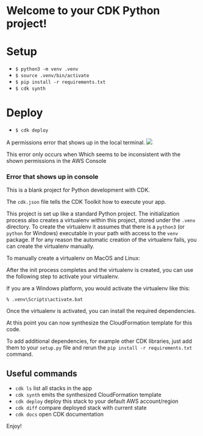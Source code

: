 
# Welcome to your CDK Python project!

# Setup
- `$ python3 -m venv .venv`
- `$ source .venv/bin/activate`
- `$ pip install -r requirements.txt`
- `$ cdk synth`
# Deploy
- `$ cdk deploy`

A permissions error that shows up in the local terminal.
![](https://i.imgur.com/YdgEtQk.png)

This error only occurs when
Which seems to be inconsistent with the shown permissions in the AWS Console

### Error that shows up in console
This is a blank project for Python development with CDK.

The `cdk.json` file tells the CDK Toolkit how to execute your app.

This project is set up like a standard Python project.  The initialization
process also creates a virtualenv within this project, stored under the `.venv`
directory.  To create the virtualenv it assumes that there is a `python3`
(or `python` for Windows) executable in your path with access to the `venv`
package. If for any reason the automatic creation of the virtualenv fails,
you can create the virtualenv manually.

To manually create a virtualenv on MacOS and Linux:


After the init process completes and the virtualenv is created, you can use the following
step to activate your virtualenv.


If you are a Windows platform, you would activate the virtualenv like this:

```
% .venv\Scripts\activate.bat
```

Once the virtualenv is activated, you can install the required dependencies.


At this point you can now synthesize the CloudFormation template for this code.


To add additional dependencies, for example other CDK libraries, just add
them to your `setup.py` file and rerun the `pip install -r requirements.txt`
command.

## Useful commands

 * `cdk ls`          list all stacks in the app
 * `cdk synth`       emits the synthesized CloudFormation template
 * `cdk deploy`      deploy this stack to your default AWS account/region
 * `cdk diff`        compare deployed stack with current state
 * `cdk docs`        open CDK documentation

Enjoy!
